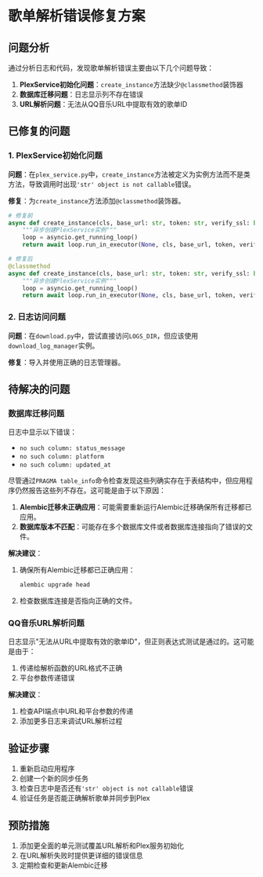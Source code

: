 # 歌单解析错误修复方案

## 问题分析

通过分析日志和代码，发现歌单解析错误主要由以下几个问题导致：

1. **PlexService初始化问题**：`create_instance`方法缺少`@classmethod`装饰器
2. **数据库迁移问题**：日志显示列不存在错误
3. **URL解析问题**：无法从QQ音乐URL中提取有效的歌单ID

## 已修复的问题

### 1. PlexService初始化问题

**问题**：在`plex_service.py`中，`create_instance`方法被定义为实例方法而不是类方法，导致调用时出现`'str' object is not callable`错误。

**修复**：为`create_instance`方法添加`@classmethod`装饰器。

```python
# 修复前
async def create_instance(cls, base_url: str, token: str, verify_ssl: bool = True):
    """异步创建PlexService实例"""
    loop = asyncio.get_running_loop()
    return await loop.run_in_executor(None, cls, base_url, token, verify_ssl)

# 修复后
@classmethod
async def create_instance(cls, base_url: str, token: str, verify_ssl: bool = True):
    """异步创建PlexService实例"""
    loop = asyncio.get_running_loop()
    return await loop.run_in_executor(None, cls, base_url, token, verify_ssl)
```

### 2. 日志访问问题

**问题**：在`download.py`中，尝试直接访问`LOGS_DIR`，但应该使用`download_log_manager`实例。

**修复**：导入并使用正确的日志管理器。

## 待解决的问题

### 数据库迁移问题

日志中显示以下错误：
- `no such column: status_message`
- `no such column: platform` 
- `no such column: updated_at`

尽管通过`PRAGMA table_info`命令检查发现这些列确实存在于表结构中，但应用程序仍然报告这些列不存在。这可能是由于以下原因：

1. **Alembic迁移未正确应用**：可能需要重新运行Alembic迁移确保所有迁移都已应用。
2. **数据库版本不匹配**：可能存在多个数据库文件或者数据库连接指向了错误的文件。

**解决建议**：
1. 确保所有Alembic迁移都已正确应用：
   ```bash
   alembic upgrade head
   ```

2. 检查数据库连接是否指向正确的文件。

### QQ音乐URL解析问题

日志显示"无法从URL中提取有效的歌单ID"，但正则表达式测试是通过的。这可能是由于：
1. 传递给解析函数的URL格式不正确
2. 平台参数传递错误

**解决建议**：
1. 检查API端点中URL和平台参数的传递
2. 添加更多日志来调试URL解析过程

## 验证步骤

1. 重新启动应用程序
2. 创建一个新的同步任务
3. 检查日志中是否还有`'str' object is not callable`错误
4. 验证任务是否能正确解析歌单并同步到Plex

## 预防措施

1. 添加更全面的单元测试覆盖URL解析和Plex服务初始化
2. 在URL解析失败时提供更详细的错误信息
3. 定期检查和更新Alembic迁移